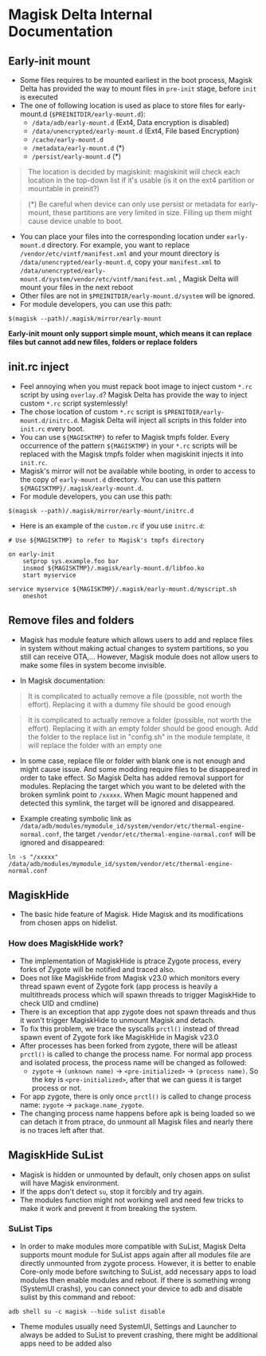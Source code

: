# Magisk Delta Internal Documentation

## Early-init mount

- Some files requires to be mounted earliest in the boot process, Magisk Delta has provided the way to mount files in `pre-init` stage, before `init` is executed
- The one of following location is used as place to store files for early-mount.d (`$PREINITDIR/early-mount.d`):
  - `/data/adb/early-mount.d` (Ext4, Data encryption is disabled)
  - `/data/unencrypted/early-mount.d` (Ext4, File based Encryption)
  - `/cache/early-mount.d`
  - `/metadata/early-mount.d` (*)
  - `/persist/early-mount.d` (*)

> The location is decided by magiskinit: magiskinit will check each location in the top-down list if it's usable (is it on the ext4 partition or mountable in preinit?)

> (*) Be careful when device can only use persist or metadata for early-mount, these partitions are very limited in size. Filling up them might cause device unable to boot.

- You can place your files into the corresponding location under `early-mount.d` directory. For example, you want to replace `/vendor/etc/vintf/manifest.xml` and your mount directory is `/data/unencrypted/early-mount.d`, copy your `manifest.xml` to `/data/unencrypted/early-mount.d/system/vendor/etc/vintf/manifest.xml` , Magisk Delta will mount your files in the next reboot​
- Other files are not in `$PREINITDIR/early-mount.d/system` will be ignored.
- For module developers, you can use this path:
```
$(magisk --path)/.magisk/mirror/early-mount
```


**Early-init mount only support simple mount, which means it can replace files but cannot add new files, folders or replace folders**

## init.rc inject

- Feel annoying when you must repack boot image to inject custom `*.rc` script by using `overlay.d`? Magisk Delta has provide the way to inject custom `*.rc` script systemlessly!
- The chose location of custom `*.rc` script is `$PRENITDIR/early-mount.d/initrc.d`. Magisk Delta will inject all scripts in this folder into `init.rc` every boot.
- You can use `${MAGISKTMP}` to refer to Magisk tmpfs folder. Every occurrence of the pattern `${MAGISKTMP}` in your `*.rc` scripts will be replaced with the Magisk tmpfs folder when magiskinit injects it into `init.rc`.
- Magisk's mirror will not be available while booting, in order to access to the copy of `early-mount.d` directory. You can use this pattern `${MAGISKTMP}/.magisk/early-mount.d`.
- For module developers, you can use this path:
```
$(magisk --path)/.magisk/mirror/early-mount/initrc.d
```
- Here is an example of the `custom.rc` if you use `initrc.d`:

```
# Use ${MAGISKTMP} to refer to Magisk's tmpfs directory

on early-init
    setprop sys.example.foo bar
    insmod ${MAGISKTMP}/.magisk/early-mount.d/libfoo.ko
    start myservice

service myservice ${MAGISKTMP}/.magisk/early-mount.d/myscript.sh
    oneshot
```


## Remove files and folders

- Magisk has module feature which allows users to add and replace files in system without making actual changes to system partitions, so you still can receive OTA,... However, Magisk module does not allow users to make some files in system become invisible.

- In Magisk documentation:

> It is complicated to actually remove a file (possible, not worth the effort). Replacing it with a dummy file should be good enough

> It is complicated to actually remove a folder (possible, not worth the effort). Replacing it with an empty folder should be good enough. Add the folder to the replace list in "config.sh" in the module template, it will replace the folder with an empty one

- In some case, replace file or folder with blank one is not enough and might cause issue. And some modding require files to be disappeared in order to take effect. So Magisk Delta has added removal support for modules. Replacing the target which you want to be deleted with the broken symlink point to `/xxxxx`. When Magic mount happened and detected this symlink, the target will be ignored and disappeared.

- Example creating symbolic link as `/data/adb/modules/mymodule_id/system/vendor/etc/thermal-engine-normal.conf`, the target `/vendor/etc/thermal-engine-normal.conf` will be ignored and disappeared:

```
ln -s "/xxxxx" /data/adb/modules/mymodule_id/system/vendor/etc/thermal-engine-normal.conf
```

## MagiskHide 

- The basic hide feature of Magisk. Hide Magisk and its modifications from chosen apps on hidelist.

### How does MagiskHide work?

- The implementation of MagiskHide is ptrace Zygote process, every forks of Zygote will be notified and traced also.
- Does not like MagiskHide from Magisk v23.0 which monitors every thread spawn event of Zygote fork (app process is heavily a multithreads process which will spawn threads to trigger MagiskHide to check UID and cmdline)
- There is an exception that app zygote does not spawn threads and thus it won't trigger MagiskHide to unmount Magisk and detach.
- To fix this problem, we trace the syscalls `prctl()` instead of thread spawn event of Zygote fork like MagiskHide in Magisk v23.0
- After processes has been forked from zygote, there will be atleast `prctl()` is called to change the process name. For normal app process and isolated process, the process name will be changed as followed: 
  - `zygote` -> `(unknown name)` -> `<pre-initialized>` -> `(process name)`. So the key is `<pre-initialized>`, after that we can guess it is target process or not.
- For app zygote, there is only once `prctl()` is called to change process name: `zygote` -> `package.name_zygote`.
- The changing process name happens before apk is being loaded so we can detach it from ptrace, do unmount all Magisk files and nearly there is no traces left after that.


## MagiskHide SuList

- Magisk is hidden or unmounted by default, only chosen apps on sulist will have Magisk environment.
- If the apps don't detect `su`, stop it forcibly and try again.
- The modules function might not working well and need few tricks to make it work and prevent it from breaking the system.

### SuList Tips

- In order to make modules more compatible with SuList, Magisk Delta supports mount module for SuList apps again after all modules file are directly unmounted from zygote process. However, it is better to enable Core-only mode before switching to SuList, add necessary apps to load modules then enable modules and reboot. If there is something wrong (SystemUI crashs), you can connect your device to adb and disable sulist by this command and reboot:

```
adb shell su -c magisk --hide sulist disable
```

- Theme modules usually need SystemUI, Settings and Launcher to always be added to SuList to prevent crashing, there might be additional apps need to be added also

